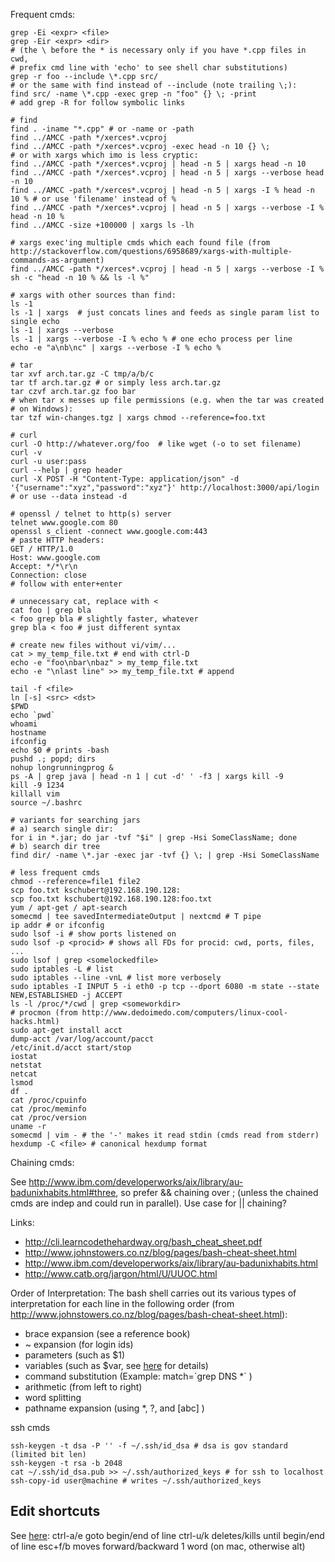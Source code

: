 Frequent cmds:

```
grep -Ei <expr> <file>
grep -Eir <expr> <dir>
# (the \ before the * is necessary only if you have *.cpp files in cwd,
# prefix cmd line with 'echo' to see shell char substitutions)
grep -r foo --include \*.cpp src/
# or the same with find instead of --include (note trailing \;):
find src/ -name \*.cpp -exec grep -n "foo" {} \; -print
# add grep -R for follow symbolic links

# find
find . -iname "*.cpp" # or -name or -path
find ../AMCC -path */xerces*.vcproj
find ../AMCC -path */xerces*.vcproj -exec head -n 10 {} \;
# or with xargs which imo is less cryptic:
find ../AMCC -path */xerces*.vcproj | head -n 5 | xargs head -n 10
find ../AMCC -path */xerces*.vcproj | head -n 5 | xargs --verbose head -n 10
find ../AMCC -path */xerces*.vcproj | head -n 5 | xargs -I % head -n 10 % # or use 'filename' instead of %
find ../AMCC -path */xerces*.vcproj | head -n 5 | xargs --verbose -I % head -n 10 %
find ../AMCC -size +100000 | xargs ls -lh

# xargs exec'ing multiple cmds which each found file (from http://stackoverflow.com/questions/6958689/xargs-with-multiple-commands-as-argument)
find ../AMCC -path */xerces*.vcproj | head -n 5 | xargs --verbose -I % sh -c "head -n 10 % && ls -l %"

# xargs with other sources than find:
ls -1
ls -1 | xargs  # just concats lines and feeds as single param list to single echo
ls -1 | xargs --verbose
ls -1 | xargs --verbose -I % echo % # one echo process per line
echo -e "a\nb\nc" | xargs --verbose -I % echo %

# tar
tar xvf arch.tar.gz -C tmp/a/b/c
tar tf arch.tar.gz # or simply less arch.tar.gz
tar czvf arch.tar.gz foo bar
# when tar x messes up file permissions (e.g. when the tar was created
# on Windows):
tar tzf win-changes.tgz | xargs chmod --reference=foo.txt

# curl
curl -O http://whatever.org/foo  # like wget (-o to set filename)
curl -v
curl -u user:pass
curl --help | grep header
curl -X POST -H "Content-Type: application/json" -d '{"username":"xyz","password":"xyz"}' http://localhost:3000/api/login # or use --data instead -d

# openssl / telnet to http(s) server
telnet www.google.com 80
openssl s_client -connect www.google.com:443
# paste HTTP headers:
GET / HTTP/1.0
Host: www.google.com
Accept: */*\r\n
Connection: close
# follow with enter+enter

# unnecessary cat, replace with <
cat foo | grep bla
< foo grep bla # slightly faster, whatever
grep bla < foo # just different syntax

# create new files without vi/vim/...
cat > my_temp_file.txt # end with ctrl-D
echo -e "foo\nbar\nbaz" > my_temp_file.txt
echo -e "\nlast line" >> my_temp_file.txt # append

tail -f <file>
ln [-s] <src> <dst>
$PWD
echo `pwd`
whoami
hostname
ifconfig
echo $0 # prints -bash
pushd .; popd; dirs
nohup longrunningprog &
ps -A | grep java | head -n 1 | cut -d' ' -f3 | xargs kill -9
kill -9 1234
killall vim
source ~/.bashrc

# variants for searching jars
# a) search single dir:
for i in *.jar; do jar -tvf "$i" | grep -Hsi SomeClassName; done
# b) search dir tree
find dir/ -name \*.jar -exec jar -tvf {} \; | grep -Hsi SomeClassName

# less frequent cmds
chmod --reference=file1 file2
scp foo.txt kschubert@192.168.190.128:
scp foo.txt kschubert@192.168.190.128:foo.txt
yum / apt-get / apt-search
somecmd | tee savedIntermediateOutput | nextcmd # T pipe
ip addr # or ifconfig
sudo lsof -i # show ports listened on
sudo lsof -p <procid> # shows all FDs for procid: cwd, ports, files, ...
sudo lsof | grep <somelockedfile>
sudo iptables -L # list
sudo iptables --line -vnL # list more verbosely
sudo iptables -I INPUT 5 -i eth0 -p tcp --dport 6080 -m state --state NEW,ESTABLISHED -j ACCEPT
ls -l /proc/*/cwd | grep <someworkdir>
# procmon (from http://www.dedoimedo.com/computers/linux-cool-hacks.html)
sudo apt-get install acct
dump-acct /var/log/account/pacct
/etc/init.d/acct start/stop
iostat
netstat
netcat
lsmod
df .
cat /proc/cpuinfo
cat /proc/meminfo
cat /proc/version
uname -r
somecmd | vim - # the '-' makes it read stdin (cmds read from stderr)
hexdump -C <file> # canonical hexdump format
```

Chaining cmds:

See http://www.ibm.com/developerworks/aix/library/au-badunixhabits.html#three,
so prefer && chaining over ; (unless the chained cmds are indep and could run in
parallel). Use case for || chaining?

Links:

* http://cli.learncodethehardway.org/bash_cheat_sheet.pdf
* http://www.johnstowers.co.nz/blog/pages/bash-cheat-sheet.html
* http://www.ibm.com/developerworks/aix/library/au-badunixhabits.html
* http://www.catb.org/jargon/html/U/UUOC.html

Order of Interpretation: The bash shell carries out its various types of interpretation for each line in the following order (from http://www.johnstowers.co.nz/blog/pages/bash-cheat-sheet.html):

* brace expansion         (see a reference book)
* ~ expansion             (for login ids)
* parameters              (such as $1)
* variables               (such as $var, see
  [here](http://www.ibm.com/developerworks/aix/library/au-badunixhabits.html#four)
  for details)
* command substitution    (Example:  match=\`grep DNS *` )
* arithmetic              (from left to right)
* word splitting
* pathname expansion      (using *, ?, and [abc] )

ssh cmds
```
ssh-keygen -t dsa -P '' -f ~/.ssh/id_dsa # dsa is gov standard (limited bit len)
ssh-keygen -t rsa -b 2048
cat ~/.ssh/id_dsa.pub >> ~/.ssh/authorized_keys # for ssh to localhost
ssh-copy-id user@machine # writes ~/.ssh/authorized_keys
```

Edit shortcuts
---
See [here](https://www.gnu.org/software/bash/manual/html_node/Commands-For-Moving.html):
ctrl-a/e goto begin/end of line
ctrl-u/k deletes/kills until begin/end of line
esc+f/b moves forward/backward 1 word (on mac, otherwise alt)
